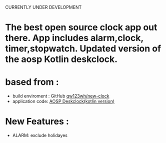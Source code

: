 CURRENTLY UNDER DEVELOPMENT

# The best open source clock app out there. App includes alarm,clock, timer,stopwatch. Updated version of the aosp Kotlin deskclock.

# based from :
* build enviroment : GitHub [qw123wh/new-clock](https://github.com/qw123wh/new-clock)
* application code: [AOSP Deskclock(kotlin version)](https://android.googlesource.com/platform/packages/apps/DeskClock/+/a0b1d03354e46c2d505adf35966d5fbcc207a980/src/com/android/deskclock/)

# New Features :
* ALARM: exclude holidayes
